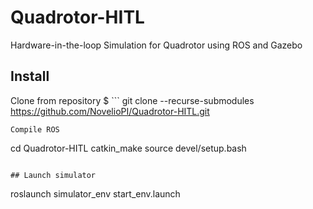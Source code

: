 # Quadrotor-HITL
Hardware-in-the-loop Simulation for Quadrotor using ROS and Gazebo

## Install
Clone from repository
$ ```
git clone --recurse-submodules https://github.com/NovelioPI/Quadrotor-HITL.git
```
Compile ROS
```
cd Quadrotor-HITL
catkin_make
source devel/setup.bash
```

## Launch simulator
```
roslaunch simulator_env start_env.launch
```
